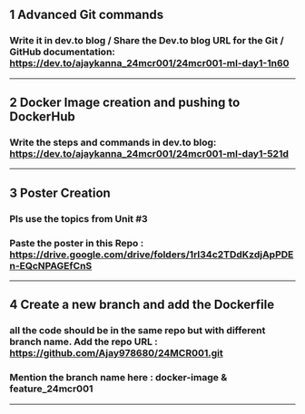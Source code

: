 ## 1 Advanced Git commands 
###  Write it in dev.to blog / Share the Dev.to blog URL for the Git / GitHub documentation: https://dev.to/ajaykanna_24mcr001/24mcr001-ml-day1-1n60
-----
## 2 Docker Image creation and pushing to DockerHub
###  Write the steps and commands in dev.to blog: https://dev.to/ajaykanna_24mcr001/24mcr001-ml-day1-521d
-----
## 3 Poster Creation
###  Pls use the topics from Unit #3
###  Paste the poster in this Repo : https://drive.google.com/drive/folders/1rl34c2TDdKzdjApPDEn-EQcNPAGEfCnS
-----
## 4 Create a new branch and add the Dockerfile
###  all the code should be in the same repo but with different branch name. Add the repo URL : https://github.com/Ajay978680/24MCR001.git
###  Mention the branch name here : docker-image & feature_24mcr001
-----
